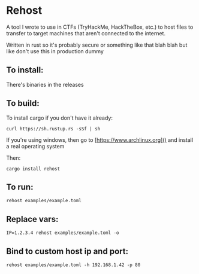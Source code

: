 # Rehost

A tool I wrote to use in CTFs (TryHackMe, HackTheBox, etc.) to host files to transfer to target machines that aren't connected to the internet.

Written in rust so it's probably secure or something like that blah blah but like don't use this in production dummy

## To install:
There's binaries in the releases

## To build:
To install cargo if you don't have it already:

`curl https://sh.rustup.rs -sSf | sh` 

If you're using windows, then go to [https://www.archlinux.org]() and install a real operating system

Then:

`cargo install rehost`

## To run: 
`rehost examples/example.toml`

## Replace vars:
`IP=1.2.3.4 rehost examples/example.toml -o`

## Bind to custom host ip and port:
`rehost examples/example.toml -h 192.168.1.42 -p 80`
